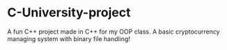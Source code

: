 # C-University-project
A fun C++ project made in C++ for my OOP class. A basic cryptocurrency managing system with binary file handling!
